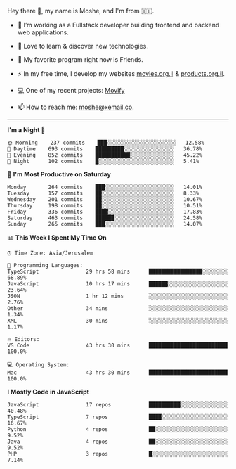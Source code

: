 Hey there 👋, my name is Moshe, and I'm from 🇮🇱.

- :telescope: I’m working as a Fullstack developer building frontend and backend web applications.

- :seedling: Love to learn & discover new technologies.

- 🍿 My favorite program right now is Friends.

- :zap: In my free time, I develop my websites [movies.org.il](https://movies.org.il) & [products.org.il](https://products.org.il).

- 💻 One of my recent projects: [Movify](https://github.com/jewishmoses/movify)

- :mailbox: How to reach me: moshe@xemail.co.

<hr/>

<!--START_SECTION:waka-->
**I'm a Night 🦉** 

```text
🌞 Morning    237 commits    ███░░░░░░░░░░░░░░░░░░░░░░   12.58% 
🌆 Daytime    693 commits    █████████░░░░░░░░░░░░░░░░   36.78% 
🌃 Evening    852 commits    ███████████░░░░░░░░░░░░░░   45.22% 
🌙 Night      102 commits    █░░░░░░░░░░░░░░░░░░░░░░░░   5.41%

```
📅 **I'm Most Productive on Saturday** 

```text
Monday       264 commits    ███░░░░░░░░░░░░░░░░░░░░░░   14.01% 
Tuesday      157 commits    ██░░░░░░░░░░░░░░░░░░░░░░░   8.33% 
Wednesday    201 commits    ██░░░░░░░░░░░░░░░░░░░░░░░   10.67% 
Thursday     198 commits    ██░░░░░░░░░░░░░░░░░░░░░░░   10.51% 
Friday       336 commits    ████░░░░░░░░░░░░░░░░░░░░░   17.83% 
Saturday     463 commits    ██████░░░░░░░░░░░░░░░░░░░   24.58% 
Sunday       265 commits    ███░░░░░░░░░░░░░░░░░░░░░░   14.07%

```


📊 **This Week I Spent My Time On** 

```text
⌚︎ Time Zone: Asia/Jerusalem

💬 Programming Languages: 
TypeScript               29 hrs 58 mins      █████████████████░░░░░░░░   68.89% 
JavaScript               10 hrs 17 mins      ██████░░░░░░░░░░░░░░░░░░░   23.64% 
JSON                     1 hr 12 mins        ░░░░░░░░░░░░░░░░░░░░░░░░░   2.76% 
Other                    34 mins             ░░░░░░░░░░░░░░░░░░░░░░░░░   1.34% 
XML                      30 mins             ░░░░░░░░░░░░░░░░░░░░░░░░░   1.17%

🔥 Editors: 
VS Code                  43 hrs 30 mins      █████████████████████████   100.0%

💻 Operating System: 
Mac                      43 hrs 30 mins      █████████████████████████   100.0%

```

**I Mostly Code in JavaScript** 

```text
JavaScript               17 repos            ██████████░░░░░░░░░░░░░░░   40.48% 
TypeScript               7 repos             ████░░░░░░░░░░░░░░░░░░░░░   16.67% 
Python                   4 repos             ██░░░░░░░░░░░░░░░░░░░░░░░   9.52% 
Java                     4 repos             ██░░░░░░░░░░░░░░░░░░░░░░░   9.52% 
PHP                      3 repos             █░░░░░░░░░░░░░░░░░░░░░░░░   7.14%

```



<!--END_SECTION:waka-->
